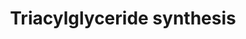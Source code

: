 ---
annotations:
- type: Pathway Ontology
  value: triacylglycerol biosynthetic pathway
authors:
- MaintBot
- Egonw
- Eweitz
description: ''
last-edited: 2021-05-28
organisms:
- Gallus gallus
redirect_from:
- /index.php/Pathway:WP782
- /instance/WP782
schema-jsonld:
- '@context': https://schema.org/
  '@id': https://wikipathways.github.io/pathways/WP782.html
  '@type': Dataset
  creator:
    '@type': Organization
    name: WikiPathways
  description: ''
  keywords:
  - AGPAT1
  - Glycerol
  - Triacylglycerol
  - LIPE
  - Acyl dihydroxyacetone phosphate
  - Glycerol-3-phosphate
  - Monoacylglycerol
  - AGPAT5
  - GK2
  - PPAP2C
  - PNPLA2
  - PPAP2A
  - DGAT2
  - Fatty acyl CoA
  - LIPF
  - MOGAT1
  - GK
  - Diacylglycerol
  - DGAT1
  - AGPAT3
  - AGPAT4
  - PPAP2B
  - AGPS
  - Phosphatidic acid
  - AYR1
  - GNPAT
  - Dihydroxyacetone phosphate
  - MOGAT2
  - AGPAT2
  - MOGAT3
  - LPL
  - GPAM
  - LIPC
  - GPD1
  - Lysophosphatidic acid
  license: CC0
  name: Triacylglyceride synthesis
seo: CreativeWork
title: Triacylglyceride synthesis
wpid: WP782
---